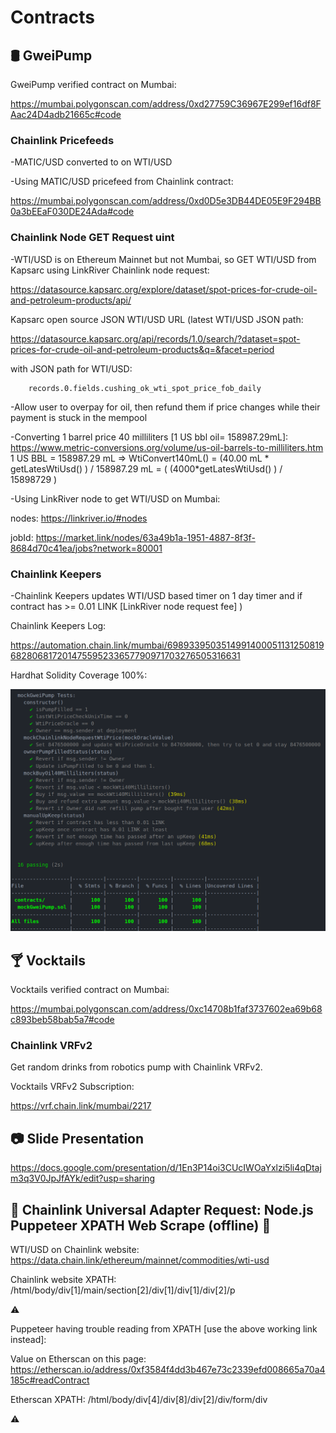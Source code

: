 # Contracts

## :oil_drum: GweiPump

GweiPump verified contract on Mumbai:

https://mumbai.polygonscan.com/address/0xd27759C36967E299ef16df8FAac24D4adb21665c#code

### Chainlink Pricefeeds

  -MATIC/USD converted to on WTI/USD

  -Using MATIC/USD pricefeed from Chainlink contract:

  https://mumbai.polygonscan.com/address/0xd0D5e3DB44DE05E9F294BB0a3bEEaF030DE24Ada#code

### Chainlink Node GET Request uint

  -WTI/USD is on Ethereum Mainnet but not Mumbai, so GET WTI/USD from Kapsarc using LinkRiver Chainlink node request:

  https://datasource.kapsarc.org/explore/dataset/spot-prices-for-crude-oil-and-petroleum-products/api/

  Kapsarc open source JSON WTI/USD URL (latest WTI/USD JSON path:

  https://datasource.kapsarc.org/api/records/1.0/search/?dataset=spot-prices-for-crude-oil-and-petroleum-products&q=&facet=period

  with JSON path for WTI/USD:

        records.0.fields.cushing_ok_wti_spot_price_fob_daily

  -Allow user to overpay for oil, then refund them if price changes while their payment is stuck in the mempool

  -Converting 1 barrel price 40 milliliters [1 US bbl oil= 158987.29mL]:
  https://www.metric-conversions.org/volume/us-oil-barrels-to-milliliters.htm
  1 US BBL = 158987.29 mL =>
  WtiConvert140mL() = (40.00 mL * getLatesWtiUsd() ) / 158987.29 mL = ( (4000*getLatesWtiUsd() ) / 15898729 )

  -Using LinkRiver node to get WTI/USD on Mumbai:

  nodes: https://linkriver.io/#nodes

  jobId: https://market.link/nodes/63a49b1a-1951-4887-8f3f-8684d70c41ea/jobs?network=80001

### Chainlink Keepers

  -Chainlink Keepers updates WTI/USD based timer on 1 day timer
  and if contract has >= 0.01 LINK [LinkRiver node request fee] )

  Chainlink Keepers Log:

  https://automation.chain.link/mumbai/6989339503514991400051131250819682806817201475595233657790971703276505316631

Hardhat Solidity Coverage 100%:

<img src="https://github.com/GweiPump/contracts/blob/main/tests/unit/testOutput.png" alt="Test"/>


## :cocktail: Vocktails

Vocktails verified contract on Mumbai:

https://mumbai.polygonscan.com/address/0xc14708b1faf3737602ea69b68c893beb58bab5a7#code

### Chainlink VRFv2

  Get random drinks from robotics pump with Chainlink VRFv2.

  Vocktails VRFv2 Subscription:

  https://vrf.chain.link/mumbai/2217

## :camera: Slide Presentation

https://docs.google.com/presentation/d/1En3P14oi3CUcIWOaYxlzi5li4qDtajm3q3V0JpJfAYk/edit?usp=sharing

## :red_circle: Chainlink Universal Adapter Request: Node.js Puppeteer XPATH Web Scrape (offline) :red_circle:

  WTI/USD on Chainlink website: https://data.chain.link/ethereum/mainnet/commodities/wti-usd

  Chainlink website XPATH:
  /html/body/div[1]/main/section[2]/div[1]/div[1]/div[2]/p

  :warning:

  Puppeteer having trouble reading from XPATH [use the above working link instead]:

  Value on Etherscan on this page:
  https://etherscan.io/address/0xf3584f4dd3b467e73c2339efd008665a70a4185c#readContract

  Etherscan XPATH:
  /html/body/div[4]/div[8]/div[2]/div/form/div

  :warning:
